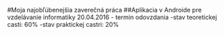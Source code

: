 ﻿#Moja najobľúbenejšia zaverečná práca
##Aplikacia v Androide pre vzdelávanie informatiky
 20.04.2016 - termin odovzdania
-stav teoretickej casti: 60%
-stav praktickej castri: 20%
